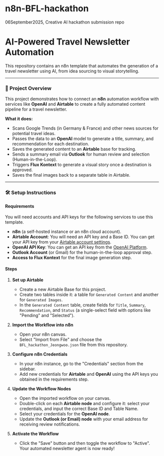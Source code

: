 # n8n-BFL-hackathon
06September2025, Creative AI hackathon submission repo


# AI-Powered Travel Newsletter Automation

This repository contains an n8n template that automates the generation of a travel newsletter using AI, from idea sourcing to visual storytelling.

---

### 🚀 Project Overview

This project demonstrates how to connect an **n8n** automation workflow with services like **OpenAI** and **Airtable** to create a fully automated content pipeline for a travel newsletter.

**What it does:**
* Scans Google Trends (in Germany & France) and other news sources for potential travel ideas.
* Passes the data to an **OpenAI** model to generate a title, summary, and recommendation for each destination.
* Saves the generated content to an **Airtable** base for tracking.
* Sends a summary email via **Outlook** for human review and selection (Human-in-the-Loop).
* Triggers **Flux Kontext** to generate a visual story once a destination is approved.
* Saves the final images back to a separate table in Airtable.

---

### 🛠️ Setup Instructions

#### Requirements

You will need accounts and API keys for the following services to use this template.

* **n8n** (a self-hosted instance or an n8n cloud account).
* **Airtable Account**: You will need an API key and a Base ID. You can get your API key from your [Airtable account settings](https://airtable.com/account).
* **OpenAI API Key**: You can get an API key from the [OpenAI Platform](https://platform.openai.com/api-keys).
* **Outlook Account** (or Gmail) for the human-in-the-loop approval step.
* **Access to Flux Kontext** for the final image generation step.

#### Steps

1.  **Set up Airtable**
    * Create a new Airtable Base for this project.
    * Create two tables inside it: a table for `Generated Content` and another for `Generated Images`.
    * In the `Generated Content` table, create fields for `Title`, `Summary`, `Recommendation`, and `Status` (a single-select field with options like "Pending" and "Selected").

3.  **Import the Workflow into n8n**
    * Open your n8n canvas.
    * Select "Import from File" and choose the `BFL_hackathon_Jeongwoo.json` file from this repository.

4.  **Configure n8n Credentials**
    * In your n8n instance, go to the "Credentials" section from the sidebar.
    * Add new credentials for **Airtable** and **OpenAI** using the API keys you obtained in the requirements step.

5.  **Update the Workflow Nodes**
    * Open the imported workflow on your canvas.
    * Double-click on each **Airtable node** and configure it: select your credentials, and input the correct Base ID and Table Name.
    * Select your credentials for the **OpenAI node**.
    * Update the **Outlook (or Email) node** with your email address for receiving review notifications.

6.  **Activate the Workflow**
    * Click the "Save" button and then toggle the workflow to "Active". Your automated newsletter agent is now ready!